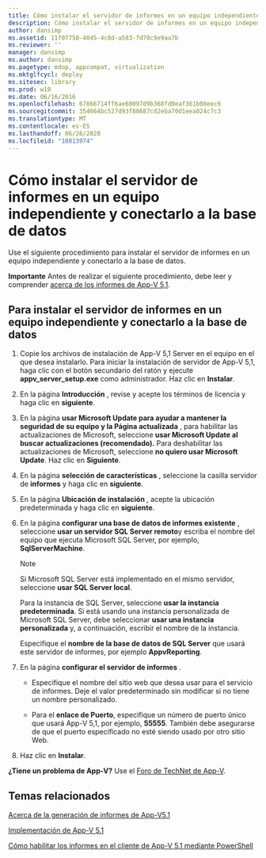 ```yaml
---
title: Cómo instalar el servidor de informes en un equipo independiente y conectarlo a la base de datos
description: Cómo instalar el servidor de informes en un equipo independiente y conectarlo a la base de datos
author: dansimp
ms.assetid: 11f07750-4045-4c8d-a583-7d70c9e9aa7b
ms.reviewer: ''
manager: dansimp
ms.author: dansimp
ms.pagetype: mdop, appcompat, virtualization
ms.mktglfcycl: deploy
ms.sitesec: library
ms.prod: w10
ms.date: 06/16/2016
ms.openlocfilehash: 67866714ff6ae60097d9b368fd0eaf361b08eec6
ms.sourcegitcommit: 354664bc527d93f80687cd2eba70d1eea024c7c3
ms.translationtype: MT
ms.contentlocale: es-ES
ms.lasthandoff: 06/26/2020
ms.locfileid: "10813974"
---
```

# Cómo instalar el servidor de informes en un equipo independiente y conectarlo a la base de datos

Use el siguiente procedimiento para instalar el servidor de informes en un equipo independiente y conectarlo a la base de datos.

**Importante** Antes de realizar el siguiente procedimiento, debe leer y comprender [acerca de los informes de App-V 5,1](about-app-v-51-reporting.md).

## Para instalar el servidor de informes en un equipo independiente y conectarlo a la base de datos

1. Copie los archivos de instalación de App-V 5,1 Server en el equipo en el que desea instalarlo. Para iniciar la instalación de servidor de App-V 5,1, haga clic con el botón secundario del ratón y ejecute **appv\_server\_setup.exe** como administrador. Haz clic en **Instalar**.

2. En la página **Introducción** , revise y acepte los términos de licencia y haga clic en **siguiente**.

3. En la página **usar Microsoft Update para ayudar a mantener la seguridad de su equipo y la Página actualizada** , para habilitar las actualizaciones de Microsoft, seleccione **usar Microsoft Update al buscar actualizaciones (recomendado).** Para deshabilitar las actualizaciones de Microsoft, seleccione **no quiero usar Microsoft Update**. Haz clic en **Siguiente**.

4. En la página **selección de características** , seleccione la casilla servidor de **informes** y haga clic en **siguiente**.

5. En la página **Ubicación de instalación** , acepte la ubicación predeterminada y haga clic en **siguiente**.

6. En la página **configurar una base de datos de informes existente** , seleccione **usar un servidor SQL Server remoto**y escriba el nombre del equipo que ejecuta Microsoft SQL Server, por ejemplo, **SqlServerMachine**.

    > [!NOTE]
    > Si Microsoft SQL Server está implementado en el mismo servidor, seleccione **usar SQL Server local**.

    Para la instancia de SQL Server, seleccione **usar la instancia predeterminada**. Si está usando una instancia personalizada de Microsoft SQL Server, debe seleccionar **usar una instancia personalizada** y, a continuación, escribir el nombre de la instancia.

    Especifique el **nombre de la base de datos de SQL Server** que usará este servidor de informes, por ejemplo **AppvReporting**.

7. En la página **configurar el servidor de informes** .

   - Especifique el nombre del sitio web que desea usar para el servicio de informes. Deje el valor predeterminado sin modificar si no tiene un nombre personalizado.

   - Para el **enlace de Puerto**, especifique un número de puerto único que usará App-V 5,1, por ejemplo, **55555**. También debe asegurarse de que el puerto especificado no esté siendo usado por otro sitio Web.

8. Haz clic en **Instalar**.

**¿Tiene un problema de App-V?** Use el [Foro de TechNet de App-V](https://social.technet.microsoft.com/Forums/home?forum=mdopappv).

## Temas relacionados

[Acerca de la generación de informes de App-V5.1](about-app-v-51-reporting.md)

[Implementación de App-V 5.1](deploying-app-v-51.md)

[Cómo habilitar los informes en el cliente de App-V 5.1 mediante PowerShell](how-to-enable-reporting-on-the-app-v-51-client-by-using-powershell.md)
